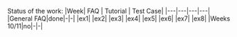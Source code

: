 Status of the work:
|Week| FAQ | Tutorial | Test Case|
|---|---|---|---|
|General FAQ|done|-|-|
|ex1|
|ex2|
|ex3|
|ex4|
|ex5|
|ex6|
|ex7|
|ex8|
|Weeks 10/11|no|-|-|
